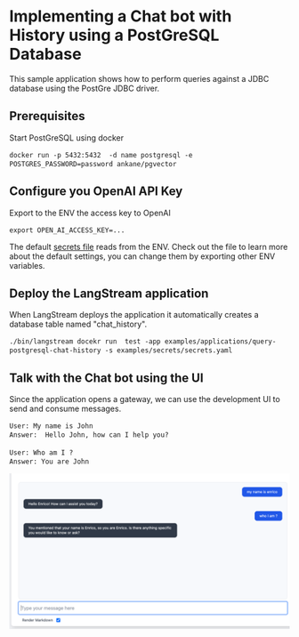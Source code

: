 # Implementing a Chat bot with History using a PostGreSQL Database

This sample application shows how to perform queries against a JDBC database using the PostGre JDBC driver.



## Prerequisites


Start PostGreSQL using docker

```
docker run -p 5432:5432  -d name postgresql -e POSTGRES_PASSWORD=password ankane/pgvector
```

## Configure you OpenAI API Key

Export to the ENV the access key to OpenAI

```
export OPEN_AI_ACCESS_KEY=...
```

The default [secrets file](../../secrets/secrets.yaml) reads from the ENV. Check out the file to learn more about
the default settings, you can change them by exporting other ENV variables.

## Deploy the LangStream application

When LangStream deploys the application it automatically creates a database table named "chat_history". 

```
./bin/langstream docekr run  test -app examples/applications/query-postgresql-chat-history -s examples/secrets/secrets.yaml
```

## Talk with the Chat bot using the UI
Since the application opens a gateway, we can use the development UI to send and consume messages.

```
User: My name is John
Answer:  Hello John, how can I help you?

User: Who am I ?
Answer: You are John
```

![Screenshot](./chatbot.png)
